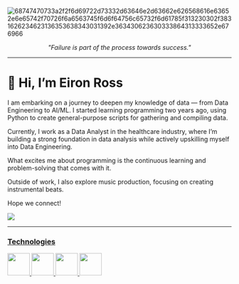![68747470733a2f2f6d69722d73332d63646e2d63662e626568616e63652e6e65742f70726f6a6563745f6d6f64756c65732f6d61785f313230302f3831626234623136353638343031392e363430623630333864313333652e676966](https://github.com/user-attachments/assets/f7dbeef8-c781-4aab-bf5a-5a3f2f8a98e6)

<p align="center">
  <em>"Failure is part of the process towards success."</em><br>
</p>

<hr>

# 👋 Hi, I’m Eiron Ross
I am embarking on a journey to deepen my knowledge of data — from Data Engineering to AI/ML. I started learning programming two years ago, using Python to create general-purpose scripts for gathering and compiling data.

Currently, I work as a Data Analyst in the healthcare industry, where I’m building a strong foundation in data analysis while actively upskilling myself into Data Engineering.

What excites me about programming is the continuous learning and problem-solving that comes with it.

Outside of work, I also explore music production, focusing on creating instrumental beats.

Hope we connect!

<div >
  <a class="header-badge" target="_blank" href="https://www.linkedin.com/in/eironross/">
  <img src="https://img.shields.io/badge/style--5eba00.svg?label=LinkedIn&logo=linkedin&style=social">
</div>
<hr>
<div>
  <h3>Technologies</h2>
  <img style="width:50px;height:50px;"src="https://user-images.githubusercontent.com/25181517/192158954-f88b5814-d510-4564-b285-dff7d6400dad.png">  
  <img style="width:50px;height:50px;"src="https://user-images.githubusercontent.com/25181517/183898674-75a4a1b1-f960-4ea9-abcb-637170a00a75.png">  
  <img style="width:50px;height:50px;"src="https://user-images.githubusercontent.com/25181517/117447155-6a868a00-af3d-11eb-9cfe-245df15c9f3f.png">  
  <img style="width:50px;height:50px;"src="https://user-images.githubusercontent.com/25181517/183423507-c056a6f9-1ba8-4312-a350-19bcbc5a8697.png">
</div>
